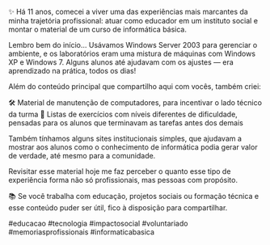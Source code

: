 ✨ Há 11 anos, comecei a viver uma das experiências mais marcantes da minha trajetória profissional: atuar como educador em um instituto social e montar o material de um curso de informática básica.

Lembro bem do início… Usávamos Windows Server 2003 para gerenciar o ambiente, e os laboratórios eram uma mistura de máquinas com Windows XP e Windows 7. Alguns alunos até ajudavam com os ajustes — era aprendizado na prática, todos os dias!

Além do conteúdo principal que compartilho aqui com vocês, também criei:

🛠️ Material de manutenção de computadores, para incentivar o lado técnico da turma
🧩 Listas de exercícios com níveis diferentes de dificuldade, pensadas para os alunos que terminavam as tarefas antes dos demais

Também tínhamos alguns sites institucionais simples, que ajudavam a mostrar aos alunos como o conhecimento de informática podia gerar valor de verdade, até mesmo para a comunidade.

Revisitar esse material hoje me faz perceber o quanto esse tipo de experiência forma não só profissionais, mas pessoas com propósito.

📚 Se você trabalha com educação, projetos sociais ou formação técnica e esse conteúdo puder ser útil, fico à disposição para compartilhar.

#educacao #tecnologia #impactosocial #voluntariado #memoriasprofissionais #informaticabasica
